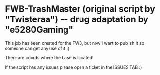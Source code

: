 # FWB-TrashMaster (original script by "Twisteraa") -- drug adaptation by "e5280Gaming"

This job has been created for the FWB, but now i want to publish it so someone can get any use of it :)

There are coords where the base is located!

If the script has any issues please open a ticket in the ISSUES TAB :)
